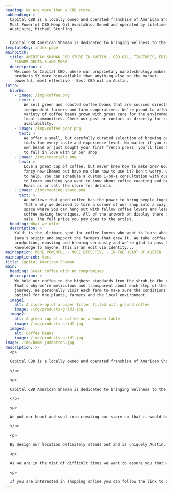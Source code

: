 ```yaml
---
heading: We are more than a CBD store...
subheading: >-
  Capital CBD is a locally owned and operated franchise of American Shaman, The
  Most Powerful CBD Hemp Oil Available. Owned and operated by lifetime
  Austinite, Michael Sterling. 


  Capital CBD American Shaman is dedicated to bringing wellness to the world through ultra- concentrated terpene rich CBD oil derived from all natural, high quality hemp. It is legal in all 50 states and is 100% Organic, Gluten Free, Non GMO Hemp. Our product does not contain any heavy metals or insecticides and is batch tested using Ultra Performance Convergence Chromatography.  We put our heart and soul into creating our store so that it would be a welcoming space for everyone. We want to break down the stigma of CBD in a comfortable environment surrounded with knowledge about the products we are selling. We are more than a CBD store. Not only does our staff have a broad understanding of CBD but we are backed by the best producer of CBD available. Not all CBD is equal and we can tell you why.  By design our location definitely stands out and is uniquely Austin.  It’s hands down Austin’s #1 CBD store. If you are looking for the best cbd oil Austin has to offer and you’re searching for “Cbd near me” hopefully you are pointed in our direction. Stop by and explore our variety of products and let us help customize a regimen to get you on track to live your best life.
templateKey: index-page
mainpitch:
  title: AMERICAN SHAMAN CBD STORE IN AUSTIN - CBD OIL, TINCTURES, EDIBLES, CBD
    FLOWER DELTA 8 AND MORE
  description: >
    Welcome to Capital CBD, where our proprietary nanotechnology makes our
    products 9X more bioavailable than anything else on the market...  More
    powerful, most effective - Best CBD oil in Austin.
intro:
  blurbs:
    - image: /img/coffee.png
      text: >
        We sell green and roasted coffee beans that are sourced directly from
        independent farmers and farm cooperatives. We’re proud to offer a
        variety of coffee beans grown with great care for the environment and
        local communities. Check our post or contact us directly for current
        availability.
    - image: /img/coffee-gear.png
      text: >
        We offer a small, but carefully curated selection of brewing gear and
        tools for every taste and experience level. No matter if you roast your
        own beans or just bought your first french press, you’ll find a gadget
        to fall in love with in our shop.
    - image: /img/tutorials.png
      text: >
        Love a great cup of coffee, but never knew how to make one? Bought a
        fancy new Chemex but have no clue how to use it? Don't worry, we’re here
        to help. You can schedule a custom 1-on-1 consultation with our baristas
        to learn anything you want to know about coffee roasting and brewing.
        Email us or call the store for details.
    - image: /img/meeting-space.png
      text: >
        We believe that good coffee has the power to bring people together.
        That’s why we decided to turn a corner of our shop into a cozy meeting
        space where you can hang out with fellow coffee lovers and learn about
        coffee making techniques. All of the artwork on display there is for
        sale. The full price you pay goes to the artist.
  heading: What we offer
  description: >
    Kaldi is the ultimate spot for coffee lovers who want to learn about their
    java’s origin and support the farmers that grew it. We take coffee
    production, roasting and brewing seriously and we’re glad to pass that
    knowledge to anyone. This is an edit via identity...
maincaption: MORE POWERFUL - MORE EFFECTIVE - IN THE HEART OF AUSTIN
maincaptionsub: test
title: Capital American Shaman
main:
  heading: Great coffee with no compromises
  description: >
    We hold our coffee to the highest standards from the shrub to the cup.
    That’s why we’re meticulous and transparent about each step of the coffee’s
    journey. We personally visit each farm to make sure the conditions are
    optimal for the plants, farmers and the local environment.
  image1:
    alt: A close-up of a paper filter filled with ground coffee
    image: /img/products-grid3.jpg
  image2:
    alt: A green cup of a coffee on a wooden table
    image: /img/products-grid2.jpg
  image3:
    alt: Coffee beans
    image: /img/products-grid1.jpg
image: /img/home-jumbotron.jpg
description: >-
  <p>

  Capital CBD is a locally owned and operated franchise of American Shaman, The Most Powerful CBD Hemp Oil Available. Owned and operated by lifetime Austinite, Michael Sterling.

  </p>

  <p>

  Capital CBD American Shaman is dedicated to bringing wellness to the world through ultra- concentrated terpene rich CBD oil derived from all natural, high quality industrial hemp. It is legal in all 50 states and is 100% Organic, Gluten Free, Non GMO Hemp. Our product does not contain any heavy metals or insecticides and is batch tested using Ultra Performance Convergence Chromatography.

  </p>

  <p>

  We put our heart and soul into creating our store so that it would be a welcoming space for everyone. We want to break down the stigma of CBD in a comfortable environment surrounded with knowledge about the products we are selling. Our spa-like store provides our customers with a calm, tranquil environment to sample products and learn about CBD. A feeling of well-being is felt the moment you walk through the door. We are more than a CBD store. Not only does our staff have a broad understanding of CBD but we are backed by the best producer of CBD oil available. Not all CBD is equal and we can tell you why.

  </p>

  <p>

  By design our location definitely stands out and is uniquely Austin. It’s hands down Austin’s #1 source for CBD products. If you are looking for the best CBD Austin has to offer and you’re searching for “Cbd near me” hopefully you are pointed in our direction. Stop by and explore our variety of products and let us help customize a regimen to get you on track to live your best life.</p>

  <p>

  As we are in the mist of difficult times we want to assure you that we go above and beyond in sanitizing or store regularly throughout our hours of operation.  We try to keep the interior of our store the safest environment possible to look over and purchase CBD products.  We also provide curbside delivery as well for those who interested.  We strive to provide the best service and CBD products possible.<p/>

  <p>

  If you are interested in shopping online you can follow the link to our products page which will take you to the point where you can shop online and have products shipped directly to you.  Not all products in store are listed on the site.
---
```


